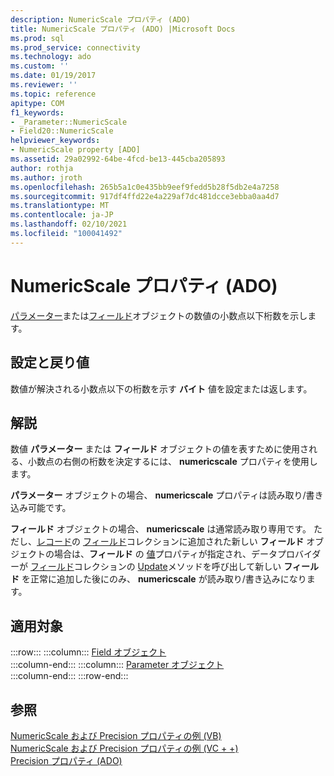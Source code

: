 ```yaml
---
description: NumericScale プロパティ (ADO)
title: NumericScale プロパティ (ADO) |Microsoft Docs
ms.prod: sql
ms.prod_service: connectivity
ms.technology: ado
ms.custom: ''
ms.date: 01/19/2017
ms.reviewer: ''
ms.topic: reference
apitype: COM
f1_keywords:
- _Parameter::NumericScale
- Field20::NumericScale
helpviewer_keywords:
- NumericScale property [ADO]
ms.assetid: 29a02992-64be-4fcd-be13-445cba205893
author: rothja
ms.author: jroth
ms.openlocfilehash: 265b5a1c0e435bb9eef9fedd5b28f5db2e4a7258
ms.sourcegitcommit: 917df4ffd22e4a229af7dc481dcce3ebba0aa4d7
ms.translationtype: MT
ms.contentlocale: ja-JP
ms.lasthandoff: 02/10/2021
ms.locfileid: "100041492"
---
```

# <a name="numericscale-property-ado"></a>NumericScale プロパティ (ADO)
[パラメーター](./parameter-object.md)または[フィールド](./field-object.md)オブジェクトの数値の小数点以下桁数を示します。  
  
## <a name="settings-and-return-values"></a>設定と戻り値  
 数値が解決される小数点以下の桁数を示す **バイト** 値を設定または返します。  
  
## <a name="remarks"></a>解説  
 数値 **パラメーター** または **フィールド** オブジェクトの値を表すために使用される、小数点の右側の桁数を決定するには、 **numericscale** プロパティを使用します。  
  
 **パラメーター** オブジェクトの場合、 **numericscale** プロパティは読み取り/書き込み可能です。  
  
 **フィールド** オブジェクトの場合、 **numericscale** は通常読み取り専用です。 ただし、[レコード](./record-object-ado.md)の [フィールド](./fields-collection-ado.md)コレクションに追加された新しい **フィールド** オブジェクトの場合は、**フィールド** の [値](./value-property-ado.md)プロパティが指定され、データプロバイダーが [フィールド](./fields-collection-ado.md)コレクションの [Update](./update-method.md)メソッドを呼び出して新しい **フィールド** を正常に追加した後にのみ、 **numericscale** が読み取り/書き込みになります。  
  
## <a name="applies-to"></a>適用対象  

:::row:::
    :::column:::
        [Field オブジェクト](./field-object.md)  
    :::column-end:::
    :::column:::
        [Parameter オブジェクト](./parameter-object.md)  
    :::column-end:::
:::row-end:::

## <a name="see-also"></a>参照  
 [NumericScale および Precision プロパティの例 (VB)](./numericscale-and-precision-properties-example-vb.md)   
 [NumericScale および Precision プロパティの例 (VC + +)](./numericscale-and-precision-properties-example-vc.md)   
 [Precision プロパティ (ADO)](./precision-property-ado.md)